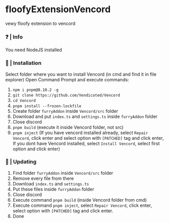 # floofyExtensionVencord
vewy floofy extension to vencord

### ❓ | Info
You need NodeJS installed

### 🤔 | Installation
Select folder where you want to install Vencord (in cmd and find it in file explorer)
Open Command Prompt and execute commands:
1. `npm i pnpm@8.10.2 -g`
2. `git clone https://github.com/Vendicated/Vencord`
3. `cd Vencord`
4. `pnpm install --frozen-lockfile`
5. Create folder `furryAddon` inside `Vencord/src` folder
6. Download and put `index.ts` and `settings.ts` inside `furryAddon` folder
7. Close discord
8. `pnpm build` (execute it inside Vencord folder, not src)
9. `pnpm inject` (If you have vencord installed already, select `Repair Vencord`, click enter and select option with `[PATCHED]` tag and click enter, If you dont have Vencord installed, select `Install Vencord`, select first option and click enter)


### 🤔 | Updating
1. Find folder `furryAddon` inside `Vencord/src` folder
2. Remove every file from there
3. Download `index.ts` and `settings.ts`
4. Put these files inside `furryAddon` folder
5. Close discord
6. Execute command `pnpm build` (inside Vencord folder from cmd)
7. Execute command `pnpm inject`, select `Repair Vencord`, click enter, select option with `[PATCHED]` tag and click enter.
8. Done

